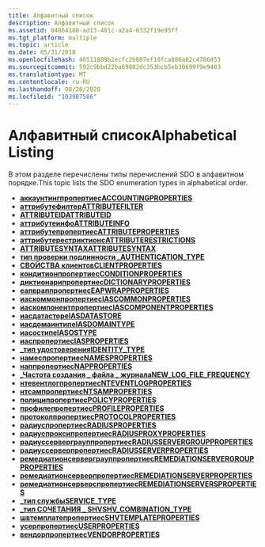 ```yaml
---
title: Алфавитный список
description: Алфавитный список
ms.assetid: 04864180-ad13-481c-a2a4-0332f19e95ff
ms.tgt_platform: multiple
ms.topic: article
ms.date: 05/31/2018
ms.openlocfilehash: 46511889b2ecfc2b807ef10fca886a82c4786d53
ms.sourcegitcommit: 592c9bbd22ba69802dc353bcb5eb30699f9e9403
ms.translationtype: MT
ms.contentlocale: ru-RU
ms.lasthandoff: 08/20/2020
ms.locfileid: "103987586"
---
```

# <a name="alphabetical-listing"></a><span data-ttu-id="a1658-103">Алфавитный список</span><span class="sxs-lookup"><span data-stu-id="a1658-103">Alphabetical Listing</span></span>

<span data-ttu-id="a1658-104">В этом разделе перечислены типы перечислений SDO в алфавитном порядке.</span><span class="sxs-lookup"><span data-stu-id="a1658-104">This topic lists the SDO enumeration types in alphabetical order.</span></span>

-   [<span data-ttu-id="a1658-105">**аккаунтингпропертиес**</span><span class="sxs-lookup"><span data-stu-id="a1658-105">**ACCOUNTINGPROPERTIES**</span></span>](/windows/desktop/api/sdoias/ne-sdoias-accountingproperties)
-   [<span data-ttu-id="a1658-106">**аттрибутефилтер**</span><span class="sxs-lookup"><span data-stu-id="a1658-106">**ATTRIBUTEFILTER**</span></span>](/windows/desktop/api/sdoias/ne-sdoias-attributefilter)
-   [<span data-ttu-id="a1658-107">**ATTRIBUTEID**</span><span class="sxs-lookup"><span data-stu-id="a1658-107">**ATTRIBUTEID**</span></span>](/windows/desktop/api/sdoias/ne-sdoias-attributeid)
-   [<span data-ttu-id="a1658-108">**аттрибутеинфо**</span><span class="sxs-lookup"><span data-stu-id="a1658-108">**ATTRIBUTEINFO**</span></span>](/windows/desktop/api/sdoias/ne-sdoias-attributeinfo)
-   [<span data-ttu-id="a1658-109">**аттрибутепропертиес**</span><span class="sxs-lookup"><span data-stu-id="a1658-109">**ATTRIBUTEPROPERTIES**</span></span>](/windows/desktop/api/sdoias/ne-sdoias-attributeproperties)
-   [<span data-ttu-id="a1658-110">**аттрибутерестриктионс**</span><span class="sxs-lookup"><span data-stu-id="a1658-110">**ATTRIBUTERESTRICTIONS**</span></span>](/windows/desktop/api/sdoias/ne-sdoias-attributerestrictions)
-   [<span data-ttu-id="a1658-111">**ATTRIBUTESYNTAX**</span><span class="sxs-lookup"><span data-stu-id="a1658-111">**ATTRIBUTESYNTAX**</span></span>](/windows/desktop/api/sdoias/ne-sdoias-attributesyntax)
-   [<span data-ttu-id="a1658-112">**тип проверки подлинности \_**</span><span class="sxs-lookup"><span data-stu-id="a1658-112">**AUTHENTICATION\_TYPE**</span></span>](/windows/desktop/api/SdoIas/ne-sdoias-authentication_type)
-   [<span data-ttu-id="a1658-113">**СВОЙСТВА клиентов**</span><span class="sxs-lookup"><span data-stu-id="a1658-113">**CLIENTPROPERTIES**</span></span>](/windows/desktop/api/sdoias/ne-sdoias-clientproperties)
-   [<span data-ttu-id="a1658-114">**кондитионпропертиес**</span><span class="sxs-lookup"><span data-stu-id="a1658-114">**CONDITIONPROPERTIES**</span></span>](/windows/desktop/api/sdoias/ne-sdoias-conditionproperties)
-   [<span data-ttu-id="a1658-115">**диктионарипропертиес**</span><span class="sxs-lookup"><span data-stu-id="a1658-115">**DICTIONARYPROPERTIES**</span></span>](/windows/desktop/api/sdoias/ne-sdoias-dictionaryproperties)
-   <span data-ttu-id="a1658-116">[**еапвраппропертиес**](/previous-versions/ms717032(v=vs.85))</span><span class="sxs-lookup"><span data-stu-id="a1658-116">[**EAPWRAPPROPERTIES**](/previous-versions/ms717032(v=vs.85))</span></span>
-   [<span data-ttu-id="a1658-117">**иаскоммонпропертиес**</span><span class="sxs-lookup"><span data-stu-id="a1658-117">**IASCOMMONPROPERTIES**</span></span>](/windows/desktop/api/sdoias/ne-sdoias-iascommonproperties)
-   [<span data-ttu-id="a1658-118">**иаскомпонентпропертиес**</span><span class="sxs-lookup"><span data-stu-id="a1658-118">**IASCOMPONENTPROPERTIES**</span></span>](/windows/desktop/api/sdoias/ne-sdoias-iascomponentproperties)
-   [<span data-ttu-id="a1658-119">**иасдатасторе**</span><span class="sxs-lookup"><span data-stu-id="a1658-119">**IASDATASTORE**</span></span>](/windows/desktop/api/sdoias/ne-sdoias-iasdatastore)
-   [<span data-ttu-id="a1658-120">**иасдомаинтипе**</span><span class="sxs-lookup"><span data-stu-id="a1658-120">**IASDOMAINTYPE**</span></span>](/windows/win32/api/sdoias/ne-sdoias-iasdomaintype)
-   [<span data-ttu-id="a1658-121">**иасостипе**</span><span class="sxs-lookup"><span data-stu-id="a1658-121">**IASOSTYPE**</span></span>](/windows/desktop/api/sdoias/ne-sdoias-iasostype)
-   [<span data-ttu-id="a1658-122">**иаспропертиес**</span><span class="sxs-lookup"><span data-stu-id="a1658-122">**IASPROPERTIES**</span></span>](/windows/desktop/api/sdoias/ne-sdoias-iasproperties)
-   [<span data-ttu-id="a1658-123">**\_тип удостоверения**</span><span class="sxs-lookup"><span data-stu-id="a1658-123">**IDENTITY\_TYPE**</span></span>](/windows/desktop/api/sdoias/ne-sdoias-identity_type)
-   [<span data-ttu-id="a1658-124">**намеспропертиес**</span><span class="sxs-lookup"><span data-stu-id="a1658-124">**NAMESPROPERTIES**</span></span>](/windows/desktop/api/sdoias/ne-sdoias-namesproperties)
-   [<span data-ttu-id="a1658-125">**наппропертиес**</span><span class="sxs-lookup"><span data-stu-id="a1658-125">**NAPPROPERTIES**</span></span>](/windows/desktop/api/sdoias/ne-sdoias-napproperties)
-   [<span data-ttu-id="a1658-126">**\_Частота создания \_ файла \_ журнала**</span><span class="sxs-lookup"><span data-stu-id="a1658-126">**NEW\_LOG\_FILE\_FREQUENCY**</span></span>](/windows/desktop/api/sdoias/ne-sdoias-new_log_file_frequency)
-   [<span data-ttu-id="a1658-127">**нтевентлогпропертиес**</span><span class="sxs-lookup"><span data-stu-id="a1658-127">**NTEVENTLOGPROPERTIES**</span></span>](/windows/desktop/api/sdoias/ne-sdoias-nteventlogproperties)
-   [<span data-ttu-id="a1658-128">**нтсампропертиес**</span><span class="sxs-lookup"><span data-stu-id="a1658-128">**NTSAMPROPERTIES**</span></span>](/windows/desktop/api/sdoias/ne-sdoias-ntsamproperties)
-   [<span data-ttu-id="a1658-129">**полиципропертиес**</span><span class="sxs-lookup"><span data-stu-id="a1658-129">**POLICYPROPERTIES**</span></span>](/windows/desktop/api/sdoias/ne-sdoias-policyproperties)
-   [<span data-ttu-id="a1658-130">**профилепропертиес**</span><span class="sxs-lookup"><span data-stu-id="a1658-130">**PROFILEPROPERTIES**</span></span>](/windows/desktop/api/sdoias/ne-sdoias-profileproperties)
-   [<span data-ttu-id="a1658-131">**протоколпропертиес**</span><span class="sxs-lookup"><span data-stu-id="a1658-131">**PROTOCOLPROPERTIES**</span></span>](/windows/desktop/api/sdoias/ne-sdoias-protocolproperties)
-   [<span data-ttu-id="a1658-132">**радиуспропертиес**</span><span class="sxs-lookup"><span data-stu-id="a1658-132">**RADIUSPROPERTIES**</span></span>](/windows/desktop/api/sdoias/ne-sdoias-radiusproperties)
-   [<span data-ttu-id="a1658-133">**радиуспроксипропертиес**</span><span class="sxs-lookup"><span data-stu-id="a1658-133">**RADIUSPROXYPROPERTIES**</span></span>](/windows/desktop/api/sdoias/ne-sdoias-radiusproxyproperties)
-   [<span data-ttu-id="a1658-134">**радиуссерверграуппропертиес**</span><span class="sxs-lookup"><span data-stu-id="a1658-134">**RADIUSSERVERGROUPPROPERTIES**</span></span>](/windows/desktop/api/sdoias/ne-sdoias-radiusservergroupproperties)
-   [<span data-ttu-id="a1658-135">**радиуссерверпропертиес**</span><span class="sxs-lookup"><span data-stu-id="a1658-135">**RADIUSSERVERPROPERTIES**</span></span>](/windows/desktop/api/sdoias/ne-sdoias-radiusserverproperties)
-   [<span data-ttu-id="a1658-136">**ремедиатионсерверграуппропертиес**</span><span class="sxs-lookup"><span data-stu-id="a1658-136">**REMEDIATIONSERVERGROUPPROPERTIES**</span></span>](/windows/desktop/api/sdoias/ne-sdoias-remediationservergroupproperties)
-   [<span data-ttu-id="a1658-137">**ремедиатионсерверпропертиес**</span><span class="sxs-lookup"><span data-stu-id="a1658-137">**REMEDIATIONSERVERPROPERTIES**</span></span>](/windows/desktop/api/sdoias/ne-sdoias-remediationserverproperties)
-   [<span data-ttu-id="a1658-138">**ремедиатионсерверспропертиес**</span><span class="sxs-lookup"><span data-stu-id="a1658-138">**REMEDIATIONSERVERSPROPERTIES**</span></span>](/windows/desktop/api/sdoias/ne-sdoias-remediationserversproperties)
-   [<span data-ttu-id="a1658-139">**\_тип службы**</span><span class="sxs-lookup"><span data-stu-id="a1658-139">**SERVICE\_TYPE**</span></span>](/windows/desktop/api/sdoias/ne-sdoias-service_type)
-   [<span data-ttu-id="a1658-140">**\_тип СОЧЕТАНИЯ \_ SHV**</span><span class="sxs-lookup"><span data-stu-id="a1658-140">**SHV\_COMBINATION\_TYPE**</span></span>](/windows/desktop/api/sdoias/ne-sdoias-shv_combination_type)
-   [<span data-ttu-id="a1658-141">**швтемплатепропертиес**</span><span class="sxs-lookup"><span data-stu-id="a1658-141">**SHVTEMPLATEPROPERTIES**</span></span>](/windows/desktop/api/sdoias/ne-sdoias-shvtemplateproperties)
-   [<span data-ttu-id="a1658-142">**усерпропертиес**</span><span class="sxs-lookup"><span data-stu-id="a1658-142">**USERPROPERTIES**</span></span>](/windows/desktop/api/sdoias/ne-sdoias-userproperties)
-   [<span data-ttu-id="a1658-143">**вендорпропертиес**</span><span class="sxs-lookup"><span data-stu-id="a1658-143">**VENDORPROPERTIES**</span></span>](/windows/desktop/api/sdoias/ne-sdoias-vendorproperties)

 

 